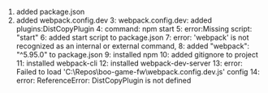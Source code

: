 1. added package.json
2. added webpack.config.dev
3: webpack.config.dev: added plugins:DistCopyPlugin
4: command: npm start
5: error:Missing script: "start"
6: added start script to package.json
7: error: 'webpack' is not recognized as an internal or external command,
8: added "webpack": "^5.95.0" to package.json
9: installed npm
10: added gitignore to project
11: installed webpack-cli
12: installed webpack-dev-server
13: error:  Failed to load 'C:\Repos\boo-game-fw\webpack.config.dev.js' config
14: error: ReferenceError: DistCopyPlugin is not defined
